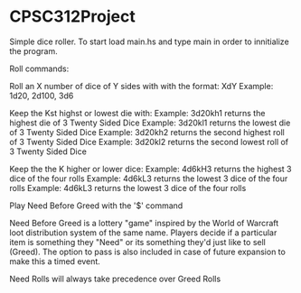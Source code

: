 # CPSC312Project

Simple dice roller. To start load main.hs and type main in order to innitialize the program.

Roll commands:

Roll an X number of dice of Y sides with with the format:
  XdY Example: 1d20, 2d100, 3d6
  
Keep the Kst highst or lowest die with:
  Example: 3d20kh1 returns the highest die of 3 Twenty Sided Dice
  Example: 3d20kl1 returns the lowest die of 3 Twenty Sided Dice
  Example: 3d20kh2 returns the second highest roll of 3 Twenty Sided Dice
  Example: 3d20kl2 returns the second lowest roll of 3 Twenty Sided Dice
  
Keep the the K higher or lower dice:
  Example: 4d6kH3 returns the highest 3 dice of the four rolls
  Example: 4d6kL3 returns the lowest 3 dice of the four rolls
  Example: 4d6kL3 returns the lowest 3 dice of the four rolls

Play Need Before Greed with the '$' command

Need Before Greed is a lottery "game" inspired by the World of Warcraft loot distribution system of the same name. Players decide if a particular item is something they "Need" or its something they'd just like to sell (Greed). The option to pass is also included in case of future expansion to make this a timed event.

Need Rolls will always take precedence over Greed Rolls
